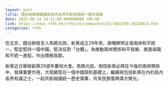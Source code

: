 ```yaml
---
layout: post
title: 國台辦稱願繼續與島內各界共創祖國統一歷史偉業
date: 2022-08-14 14:11:08.000000000 +08:00
link: https://news.rthk.hk/rthk/ch/component/k2/1662350-20220814.htm
categories: rthk
---
```


在北京，國台辦發言人馬曉光說，新黨成立29年來，旗幟鮮明主張兩岸和平統一，堅定堅持一個中國，堅決反對「台獨」，為推動兩岸關係和平發展、推進祖國和平統一進程，作出積極貢獻。

新黨近日舉辦創黨29週年慶祝大會。馬曉光說，相信新黨必將在今後的兩岸關係中，發揮重要作用，大陸願意在一個中國原則基礎上，繼續與包括新黨在內的島內各界有識之士，一起共創祖國統一歷史偉業，共享民族復興偉大榮光。
